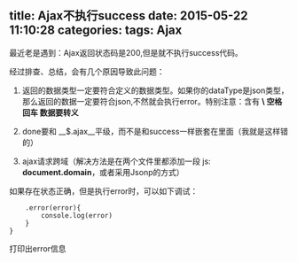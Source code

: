 title: Ajax不执行success
date: 2015-05-22 11:10:28
categories:
tags: Ajax
---
最近老是遇到：Ajax返回状态码是200,但是就不执行success代码。

经过排查、总结，会有几个原因导致此问题：

1. 返回的数据类型一定要符合定义的数据类型。如果你的dataType是json类型，那么返回的数据一定要符合json,不然就会执行error。特别注意：含有 __\ 空格 回车 数据要转义__ 

2. done要和 __$.ajax__平级，而不是和success一样嵌套在里面（我就是这样错的）

3. ajax请求跨域（解决方法是在两个文件里都添加一段 js: __document.domain__，或者采用Jsonp的方式）

如果存在状态正确，但是执行error时，可以如下调试：

```
	.error(error){
		console.log(error)
	}
}
```

打印出error信息